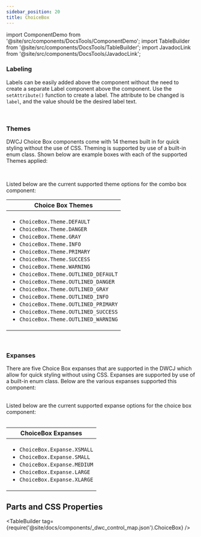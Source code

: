 ```yaml
---
sidebar_position: 20 
title: ChoiceBox
---
```


import ComponentDemo from '@site/src/components/DocsTools/ComponentDemo';
import TableBuilder from '@site/src/components/DocsTools/TableBuilder';
import JavadocLink from '@site/src/components/DocsTools/JavadocLink';

<JavadocLink type="engine" location="org/dwcj/component/choicebox/ChoiceBox" top='true'/>

### Labeling

Labels can be easily added above the component without the need to create a separate Label component above the component. Use the `setAttribute()` function to create a label. The attribute to be changed is `label`, and the value should be the desired label text.


<ComponentDemo 
path='https://demo.webforj.com/webapp/controlsamples?class=componentdemos.comboboxdemos.ComboboxLabelDemo' 
javaE='https://raw.githubusercontent.com/DwcJava/ControlSamples/main/src/main/java/componentdemos/comboboxdemos/ComboboxLabelDemo.java'
javaC='https://raw.githubusercontent.com/DwcJava/ControlSamples/main/src/main/code_snippets/combobox/Label.txt'
cssURL='https://raw.githubusercontent.com/DwcJava/ControlSamples/main/src/main/resources/css/comboboxstyles/label_styles.css' 
javaHighlight='{33}'
height="170px"
/>

<br/>

### Themes

DWCJ Choice Box components come with 14 themes built in for quick styling without the use of CSS. Theming is supported by use of a built-in enum class.
Shown below are example boxes with each of the supported Themes applied: <br/>

<ComponentDemo 
path='https://demo.webforj.com/webapp/controlsamples?class=componentdemos.comboboxdemos.ComboboxThemeDemo' 
javaE='https://raw.githubusercontent.com/DwcJava/ControlSamples/main/src/main/java/componentdemos/comboboxdemos/ComboboxThemeDemo.java'
javaC='https://raw.githubusercontent.com/DwcJava/ControlSamples/main/src/main/code_snippets/combobox/Theme.txt'
cssURL='https://raw.githubusercontent.com/DwcJava/ControlSamples/main/src/main/resources/css/comboboxstyles/theme_styles.css' 
height="170px"
/>

<br/>

Listed below are the current supported theme options for the combo box component:

|Choice Box Themes|
|-|
|<ul><li>```ChoiceBox.Theme.DEFAULT```</li><li>```ChoiceBox.Theme.DANGER```</li><li>```ChoiceBox.Theme.GRAY```</li><li>```ChoiceBox.Theme.INFO```</li><li>```ChoiceBox.Theme.PRIMARY```</li><li>```ChoiceBox.Theme.SUCCESS```</li><li>```ChoiceBox.Theme.WARNING```</li><li>```ChoiceBox.Theme.OUTLINED_DEFAULT```</li><li>```ChoiceBox.Theme.OUTLINED_DANGER```</li><li>```ChoiceBox.Theme.OUTLINED_GRAY```</li><li>```ChoiceBox.Theme.OUTLINED_INFO```</li><li>```ChoiceBox.Theme.OUTLINED_PRIMARY```</li><li>```ChoiceBox.Theme.OUTLINED_SUCCESS```</li><li>```ChoiceBox.Theme.OUTLINED_WARNING```</li></ul>|

<br />

### Expanses
There are five Choice Box expanses that are supported in the DWCJ which allow for quick styling without using CSS. Expanses are supported by use of a built-in enum class.
Below are the various expanses supported this component: <br/>

<ComponentDemo 
path='https://demo.webforj.com/webapp/controlsamples?class=componentdemos.comboboxdemos.ComboboxExpanseDemo' 
javaE='https://raw.githubusercontent.com/DwcJava/ControlSamples/main/src/main/java/componentdemos/comboboxdemos/ComboboxExpanseDemo.java'
javaC='https://raw.githubusercontent.com/DwcJava/ControlSamples/main/src/main/code_snippets/combobox/Expanse.txt'
cssURL='https://raw.githubusercontent.com/DwcJava/ControlSamples/main/src/main/resources/css/comboboxstyles/expanse_styles.css' 
javaHighlight='{21,25,29,33,37}'
height="150px"
/>

<br/>
Listed below are the current supported expanse options for the choice box component:<br/><br/>

|ChoiceBox Expanses|
|-|
|<ul><li>```ChoiceBox.Expanse.XSMALL```</li><li>```ChoiceBox.Expanse.SMALL```</li><li>```ChoiceBox.Expanse.MEDIUM```</li><li>```ChoiceBox.Expanse.LARGE```</li><li>```ChoiceBox.Expanse.XLARGE```</li></ul>|

## Parts and CSS Properties

<TableBuilder tag={require('@site/docs/components/_dwc_control_map.json').ChoiceBox} />